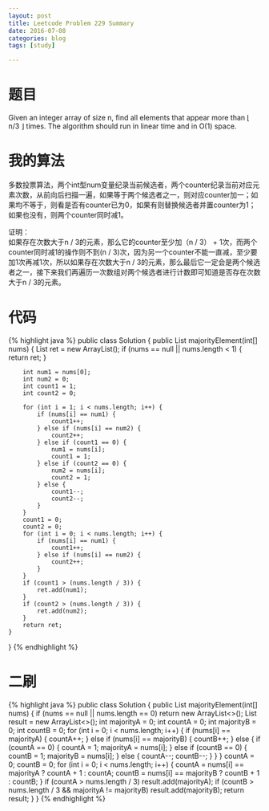 ```yaml
---
layout: post
title: Leetcode Problem 229 Summary
date: 2016-07-08
categories: blog
tags: [study]

---
```


# 题目

Given an integer array of size n, find all elements that appear more than ⌊ n/3 ⌋ times. The algorithm should run in linear time and in O(1) space.

# 我的算法

多数投票算法，两个int型num变量纪录当前候选者，两个counter纪录当前对应元素次数，从前向后扫描一遍，如果等于两个候选者之一，则对应counter加一；如果均不等于，则看是否有counter已为0，如果有则替换候选者并置counter为1；如果也没有，则两个counter同时减1。

证明：  
如果存在次数大于n / 3的元素，那么它的counter至少加（n / 3） + 1次，而两个counter同时减1的操作则不到(n / 3)次，因为另一个counter不能一直减，至少要加1次再减1次，所以如果存在次数大于n / 3的元素，那么最后它一定会是两个候选者之一，接下来我们再遍历一次数组对两个候选者进行计数即可知道是否存在次数大于n / 3的元素。

# 代码

{% highlight java %}
public class Solution {
    public List<Integer> majorityElement(int[] nums) {
        List<Integer> ret = new ArrayList<Integer>();
        if (nums == null || nums.length < 1) {
            return ret;
        }
        
        int num1 = nums[0];
        int num2 = 0;
        int count1 = 1;
        int count2 = 0;
        
        for (int i = 1; i < nums.length; i++) {
            if (nums[i] == num1) {
                count1++;
            } else if (nums[i] == num2) {
                count2++;
            } else if (count1 == 0) {
                num1 = nums[i];
                count1 = 1;
            } else if (count2 == 0) {
                num2 = nums[i];
                count2 = 1;
            } else {
                count1--;
                count2--;
            }
        }
        count1 = 0;
        count2 = 0;
        for (int i = 0; i < nums.length; i++) {
            if (nums[i] == num1) {
                count1++;
            } else if (nums[i] == num2) {
                count2++;
            }
        }
        if (count1 > (nums.length / 3)) {
            ret.add(num1);
        }
        if (count2 > (nums.length / 3)) {
            ret.add(num2);
        }
        return ret;
    }
}
{% endhighlight %}

# 二刷

{% highlight java %}
public class Solution {
    public List<Integer> majorityElement(int[] nums) {
        if (nums == null || nums.length == 0) return new ArrayList<>();
        List<Integer> result = new ArrayList<>();
        int majorityA = 0;
        int countA = 0;
        int majorityB = 0;
        int countB = 0;
        for (int i = 0; i < nums.length; i++) {
            if (nums[i] == majorityA) {
                countA++;
            } else if (nums[i] == majorityB) {
                countB++;
            } else {
                if (countA == 0) {
                    countA = 1;
                    majorityA = nums[i];
                } else if (countB == 0) {
                    countB = 1;
                    majorityB = nums[i];
                } else {
                    countA--;
                    countB--;
                }
            }
        }
        countA = 0;
        countB = 0;
        for (int i = 0; i < nums.length; i++) {
            countA = nums[i] == majorityA ? countA + 1 : countA;
            countB = nums[i] == majorityB ? countB + 1 : countB;
        }
        if (countA > nums.length / 3) result.add(majorityA);
        if (countB > nums.length / 3 && majorityA != majorityB) result.add(majorityB);
        return result;
    }
}
{% endhighlight %}